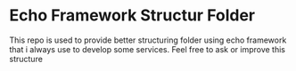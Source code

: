 # Echo Framework Structur Folder

This repo is used to provide better structuring folder using echo framework that i always use to develop some services. Feel free to ask or improve this structure
